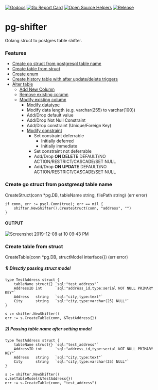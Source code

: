 [![Godocs](https://img.shields.io/badge/golang-documentation-blue.svg)](https://www.godoc.org/github.com/mayur-tolexo/pg-shifter)
[![Go Report Card](https://goreportcard.com/badge/github.com/mayur-tolexo/pg-shifter)](https://goreportcard.com/report/github.com/mayur-tolexo/pg-shifter)
[![Open Source Helpers](https://www.codetriage.com/mayur-tolexo/sworker/badges/users.svg)](https://www.codetriage.com/mayur-tolexo/pg-shifter)
[![Release](https://img.shields.io/github/release/mayur-tolexo/sworker.svg?style=flat-square)](https://github.com/mayur-tolexo/pg-shifter/releases)

# pg-shifter
Golang struct to postgres table shifter.

### Features
- [Create go struct from postgresql table name](#create-go-struct-from-postgresql-table-name)
- [Create table from struct](#create-table-from-struct)
- [Create enum](#recovery)
- [Create history table with after update/delete triggers](#recovery)
- [Alter table](#recovery)
	- [Add New Column](#add-new-column)
	- [Remove existing column](#remove-existing-column)
	- [Modify existing column](#modify-existing-column)
		- [Modify datatype](#modify-datatype)
		- Modify data length (e.g. varchar(255) to varchar(100))
		- Add/Drop default value
		- Add/Drop Not Null Constraint
		- Add/Drop constraint (Unique/Foreign Key)
		- [Modify constraint](#modify-constraint)
			- Set constraint deferrable
				- Initially deferred
				- Initially immediate
			- Set constraint not deferrable
			- Add/Drop **ON DELETE** DEFAULT/NO ACTION/RESTRICT/CASCADE/SET NULL
			- Add/Drop **ON UPDATE** DEFAULT/NO ACTION/RESTRICT/CASCADE/SET NULL
			
### Create go struct from postgresql table name
CreateStruct(conn *pg.DB, tableName string, filePath string) (err error)
```
if conn, err := psql.Conn(true); err == nil {
	shifter.NewShifter().CreateStruct(conn, "address", "")
}
```
#### OUTPUT
![Screenshot 2019-12-08 at 10 09 43 PM](https://user-images.githubusercontent.com/20511920/70392617-db073f80-1a07-11ea-856c-cf83247db3dd.png)

### Create table from struct
CreateTable(conn *pg.DB, structModel interface{}) (err error)
##### 1) Directly passing struct model
```
type TestAddress struct {
	tableName struct{} `sql:"test_address"`
	AddressID int      `sql:"address_id,type:serial NOT NULL PRIMARY KEY"`
	Address   string   `sql:"city,type:text"`
	City      string   `sql:"city,type:varchar(25) NULL"`
}

s := shifter.NewShifter()
err := s.CreateTable(conn, &TestAddress{})
```
##### 2) Passing table name after setting model
```
type TestAddress struct {
	tableName struct{} `sql:"test_address"`
	AddressID int      `sql:"address_id,type:serial NOT NULL PRIMARY KEY"`
	Address   string   `sql:"city,type:text"`
	City      string   `sql:"city,type:varchar(25) NULL"`
}

s := shifter.NewShifter()
s.SetTableModel(&TestAddress{})
err := s.CreateTable(conn, "test_address")
```